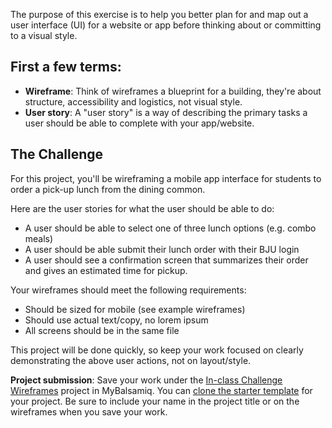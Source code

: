 The purpose of this exercise is to help you better plan for and map out a user interface (UI) for a website or app before thinking about or committing to a visual style.


## First a few terms:

- __Wireframe__: Think of wireframes a blueprint for a building, they're about structure, accessibility and logistics, not visual style. 
- __User story__: A "user story" is a way of describing the primary tasks a user should be able to complete with your app/website.

## The Challenge
For this project, you'll be wireframing a mobile app interface for students to order a pick-up lunch from the dining common.

Here are the user stories for what the user should be able to do:

- A user should be able to select one of three lunch options (e.g. combo meals)
- A user should be able submit their lunch order with their BJU login
- A user should see a confirmation screen that summarizes their order and gives an estimated time for pickup.

Your wireframes should meet the following requirements:

- Should be sized for mobile (see example wireframes)
- Should use actual text/copy, no lorem ipsum
- All screens should be in the same file

This project will be done quickly, so keep your work focused on clearly demonstrating the above user actions, not on layout/style.

__Project submission__: Save your work under the [In-class Challenge Wireframes](https://webdesign.mybalsamiq.com/projects/in-classchallengewireframes/grid) project in MyBalsamiq. You can [clone the starter template](https://www.dropbox.com/s/5xcxa0aolwnemgb/Screenshot%202014-11-10%2017.14.12.png?dl=0) for your project. Be sure to include your name in the project title or on the wireframes when you save your work.